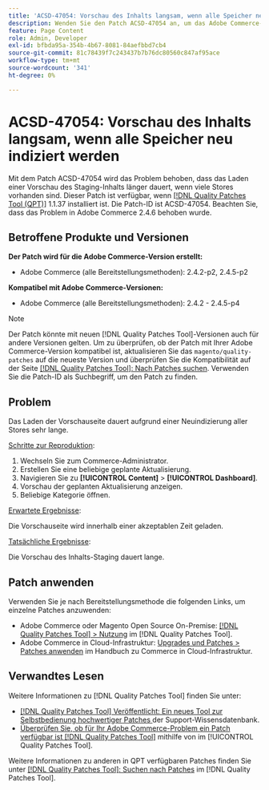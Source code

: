 ```yaml
---
title: 'ACSD-47054: Vorschau des Inhalts langsam, wenn alle Speicher neu indiziert werden'
description: Wenden Sie den Patch ACSD-47054 an, um das Adobe Commerce-Problem zu beheben, bei dem die Vorschauseite aufgrund der Neuindizierung aller Stores langsam geladen wird.
feature: Page Content
role: Admin, Developer
exl-id: bfbda95a-354b-4b67-8081-84aefbbd7cb4
source-git-commit: 81c78439f7c243437b7b76dc80560c847af95ace
workflow-type: tm+mt
source-wordcount: '341'
ht-degree: 0%

---
```


# ACSD-47054: Vorschau des Inhalts langsam, wenn alle Speicher neu indiziert werden

Mit dem Patch ACSD-47054 wird das Problem behoben, dass das Laden einer Vorschau des Staging-Inhalts länger dauert, wenn viele Stores vorhanden sind. Dieser Patch ist verfügbar, wenn [[!DNL Quality Patches Tool (QPT)]](https://experienceleague.adobe.com/en/docs/commerce-knowledge-base/kb/announcements/commerce-announcements/magento-quality-patches-released-new-tool-to-self-serve-quality-patches) 1.1.37 installiert ist. Die Patch-ID ist ACSD-47054. Beachten Sie, dass das Problem in Adobe Commerce 2.4.6 behoben wurde.

## Betroffene Produkte und Versionen

**Der Patch wird für die Adobe Commerce-Version erstellt:**

* Adobe Commerce (alle Bereitstellungsmethoden): 2.4.2-p2, 2.4.5-p2

**Kompatibel mit Adobe Commerce-Versionen:**

* Adobe Commerce (alle Bereitstellungsmethoden): 2.4.2 - 2.4.5-p4

>[!NOTE]
>
>Der Patch könnte mit neuen [!DNL Quality Patches Tool]-Versionen auch für andere Versionen gelten. Um zu überprüfen, ob der Patch mit Ihrer Adobe Commerce-Version kompatibel ist, aktualisieren Sie das `magento/quality-patches` auf die neueste Version und überprüfen Sie die Kompatibilität auf der Seite [[!DNL Quality Patches Tool]: Nach Patches suchen](https://experienceleague.adobe.com/tools/commerce-quality-patches/index.html). Verwenden Sie die Patch-ID als Suchbegriff, um den Patch zu finden.

## Problem

Das Laden der Vorschauseite dauert aufgrund einer Neuindizierung aller Stores sehr lange.

<u>Schritte zur Reproduktion</u>:

1. Wechseln Sie zum Commerce-Administrator.
1. Erstellen Sie eine beliebige geplante Aktualisierung.
1. Navigieren Sie zu **[!UICONTROL Content]** > **[!UICONTROL Dashboard]**.
1. Vorschau der geplanten Aktualisierung anzeigen.
1. Beliebige Kategorie öffnen.

<u>Erwartete Ergebnisse</u>:

Die Vorschauseite wird innerhalb einer akzeptablen Zeit geladen.

<u>Tatsächliche Ergebnisse</u>:

Die Vorschau des Inhalts-Staging dauert lange.

## Patch anwenden

Verwenden Sie je nach Bereitstellungsmethode die folgenden Links, um einzelne Patches anzuwenden:

* Adobe Commerce oder Magento Open Source On-Premise: [[!DNL Quality Patches Tool] > Nutzung](/help/tools/quality-patches-tool/usage.md) im [!DNL Quality Patches Tool].
* Adobe Commerce in Cloud-Infrastruktur: [Upgrades und Patches > Patches anwenden](https://experienceleague.adobe.com/docs/commerce-cloud-service/user-guide/develop/upgrade/apply-patches.html) im Handbuch zu Commerce in Cloud-Infrastruktur.

## Verwandtes Lesen

Weitere Informationen zu [!DNL Quality Patches Tool] finden Sie unter:

* [[!DNL Quality Patches Tool] Veröffentlicht: Ein neues Tool zur Selbstbedienung hochwertiger Patches ](https://experienceleague.adobe.com/en/docs/commerce-knowledge-base/kb/announcements/commerce-announcements/magento-quality-patches-released-new-tool-to-self-serve-quality-patches) der Support-Wissensdatenbank.
* [Überprüfen Sie, ob für Ihr Adobe Commerce-Problem ein Patch verfügbar ist [!DNL Quality Patches Tool]](/help/tools/quality-patches-tool/patches-available-in-qpt/check-patch-for-magento-issue-with-magento-quality-patches.md) mithilfe von im [!UICONTROL Quality Patches Tool].


Weitere Informationen zu anderen in QPT verfügbaren Patches finden Sie unter [[!DNL Quality Patches Tool]: Suchen nach Patches](https://experienceleague.adobe.com/tools/commerce-quality-patches/index.html) im [!DNL Quality Patches Tool].
